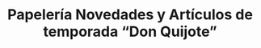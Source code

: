 ---
title: "Papelería Novedades y Artículos de temporada “Don Quijote”"
url: /jilotepec/papeleria-novedades-y-articulos-de-temporada-don-quijote/
shop: mayorista
---